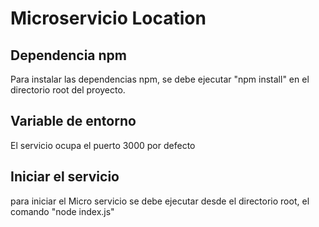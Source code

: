 # Microservicio Location


## Dependencia npm

Para instalar las dependencias npm, se debe ejecutar "npm install" en el directorio root del proyecto.

## Variable de entorno

El servicio ocupa el puerto 3000 por defecto

## Iniciar el servicio

para iniciar el Micro servicio se debe ejecutar desde el directorio root, el comando "node index.js"
